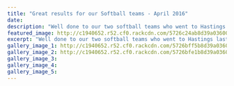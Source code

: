 ```yaml
---
title: "Great results for our Softball teams - April 2016"
date: 
description: "Well done to our two softball teams who went to Hastings last week (Term 1, week 10) to compete in the NZ Division 1 Secondary School Softball Nationals..."
featured_image: http://c1940652.r52.cf0.rackcdn.com/5726c24ab8d39a03600009aa/NZ-Div-1-SS-Softball-Nat-in-Hastings.-April-2016-no-2.jpg
excerpt: "Well done to our two softball teams who went to Hastings last week (Term 1, week 10) to compete in the NZ Division 1 Secondary School Softball Nationals."
gallery_image_1: http://c1940652.r52.cf0.rackcdn.com/5726bff5b8d39a03600009a4/NZ-Div-1-SS-Softball-Nat-in-Hastings.-April-2016-no-2.jpg
gallery_image_2: http://c1940652.r52.cf0.rackcdn.com/5726bfe1b8d39a03600009a2/NZ-Div-1-SS-Softball-Nat-in-Hastings.-April-2016.jpg
gallery_image_3: 
gallery_image_4: 
gallery_image_5: 
---
```

